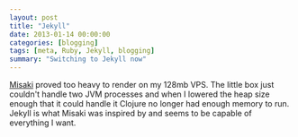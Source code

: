 ```yaml
---
layout: post
title: "Jekyll"
date: 2013-01-14 00:00:00
categories: [blogging]
tags: [meta, Ruby, Jekyll, blogging]
summary: "Switching to Jekyll now"
---
```

[Misaki](https://github.com/liquidz/misaki) proved too heavy to render on my 128mb VPS. The little box just couldn't handle two JVM processes and when I lowered the heap size enough that it could handle it Clojure no longer had enough memory to run. Jekyll is what Misaki was inspired by and seems to be capable of everything I want.
